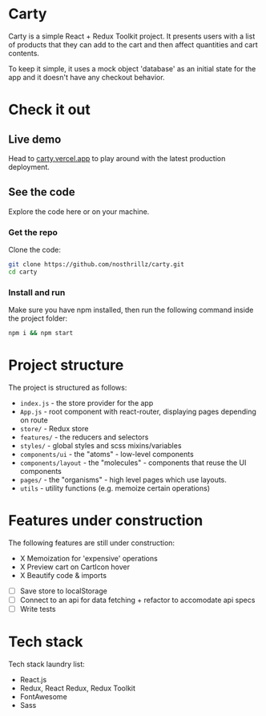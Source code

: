 # Carty

Carty is a simple React + Redux Toolkit project. It presents users with a list of products that they can add to the cart and then affect quantities and cart contents.

To keep it simple, it uses a mock object 'database' as an initial state for the app and it doesn't have any checkout behavior.

# Check it out
## Live demo

Head to [carty.vercel.app](https://carty.vercel.app) to play around with the latest production deployment.

## See the code

Explore the code here or on your machine.

### Get the repo

Clone the code:

```bash
git clone https://github.com/nosthrillz/carty.git
cd carty
```

### Install and run

Make sure you have npm installed, then run the following command inside the project folder:

```bash
npm i && npm start
```
# Project structure

The project is structured as follows:

- `index.js` - the store provider for the app
- `App.js` - root component with react-router, displaying pages depending on route
- `store/` - Redux store
- `features/` - the reducers and selectors
- `styles/` - global styles and scss mixins/variables
- `components/ui` - the "atoms" - low-level components
- `components/layout` - the "molecules" - components that reuse the UI components
- `pages/` - the "organisms" - high level pages which use layouts.
- `utils` - utility functions (e.g. memoize certain operations)

# Features under construction

The following features are still under construction:

- X Memoization for 'expensive' operations
- X Preview cart on CartIcon hover
- X Beautify code & imports
- [ ] Save store to localStorage
- [ ] Connect to an api for data fetching + refactor to accomodate api specs
- [ ] Write tests

# Tech stack

Tech stack laundry list:

- React.js
- Redux, React Redux, Redux Toolkit
- FontAwesome
- Sass

